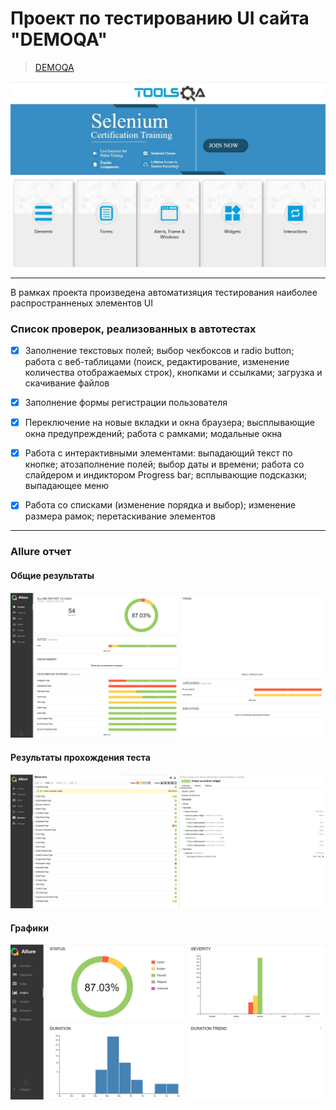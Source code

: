 # Проект по тестированию UI сайта "DEMOQA"
> <a target="_blank" href="https://demoqa.com/">DEMOQA</a>

![main page screenshot](picture/main_page.jpg)

----

В рамках проекта произведена автоматизяция тестирования наиболее распространненых элементов UI



### Список проверок, реализованных в автотестах

- [x] Заполнение текстовых полей; выбор чекбоксов и radio button; работа с веб-таблицами (поиск, редактирование, изменение количества отображаемых строк), кнопками и ссылками; загрузка и скачивание файлов
- [x] Заполнение формы регистрации пользователя
- [x] Переключение на новые вкладки и окна браузера; высплывающие окна предупреждений; работа с рамками; модальные окна
- [x] Работа с интерактивными элементами: выпадающий текст по кнопке; атозаполнение полей; выбор даты и времени; работа со слайдером и индиктором Progress bar; всплывающие подсказки; выпадающее меню
- [x] Работа со списками (изменение порядка и выбор); изменение размера рамок; перетаскивание элементов



----

### Allure отчет
#### Общие результаты 
![allure_report_overview](picture/allure_report_overview.png)

#### Результаты прохождения теста
![allure_reports_behaviors](/picture/allure_reports_behaviors.png)

#### Графики

![allure_reports_graphs](picture/alluere_reports_graphs_1.png)

